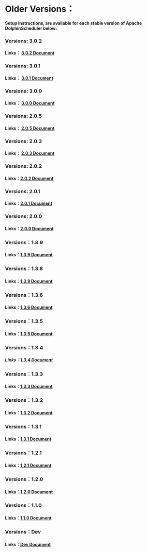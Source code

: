 <!-- markdown-link-check-disable -->

# Older Versions：

#### Setup instructions,  are available for each stable version of Apache DolphinScheduler below:

### Versions: 3.0.2

#### Links： [3.0.2 Document](../3.0.2/user_doc/about/introduction.md)

### Versions: 3.0.1

#### Links： [3.0.1 Document](../3.0.1/user_doc/about/introduction.md)

### Versions: 3.0.0

#### Links： [3.0.0 Document](../3.0.0/user_doc/about/introduction.md)

### Versions: 2.0.5

#### Links： [2.0.5 Document](../2.0.5/user_doc/guide/quick-start.md)

### Versions: 2.0.3

#### Links： [2.0.3 Document](../2.0.3/user_doc/guide/quick-start.md)

### Versions: 2.0.2

#### Links：[2.0.2 Document](../2.0.2/user_doc/guide/quick-start.md)

### Versions: 2.0.1

#### Links：[2.0.1 Document](../2.0.1/user_doc/guide/quick-start.md)

### Versions: 2.0.0

#### Links：[2.0.0 Document](../2.0.0/user_doc/guide/quick-start.md)

### Versions：1.3.9

#### Links：[1.3.9 Document](../1.3.9/user_doc/quick-start.md)

### Versions：1.3.8

#### Links：[1.3.8 Document](../1.3.8/user_doc/quick-start.md)

### Versions：1.3.6

#### Links：[1.3.6 Document](../1.3.6/user_doc/quick-start.md)

### Versions：1.3.5

#### Links：[1.3.5 Document](../1.3.5/user_doc/quick-start.md)

### Versions：1.3.4

##### Links：[1.3.4 Document](../1.3.4/user_doc/quick-start.md)

### Versions：1.3.3

#### Links：[1.3.3 Document](../1.3.4/user_doc/quick-start.md)

### Versions：1.3.2

#### Links：[1.3.2 Document](../1.3.2/user_doc/quick-start.md)

### Versions：1.3.1

#### Links：[1.3.1 Document](../1.3.1/user_doc/quick-start.md)

### Versions：1.2.1

#### Links：[1.2.1 Document](../1.2.1/user_doc/quick-start.md)

### Versions：1.2.0

#### Links：[1.2.0 Document](../1.2.0/user_doc/quick-start.md)

### Versions：1.1.0

#### Links：[1.1.0 Document](../1.2.0/user_doc/quick-start.md)

### Versions：Dev

#### Links：[Dev Document](../dev/user_doc/about/introduction.md)

